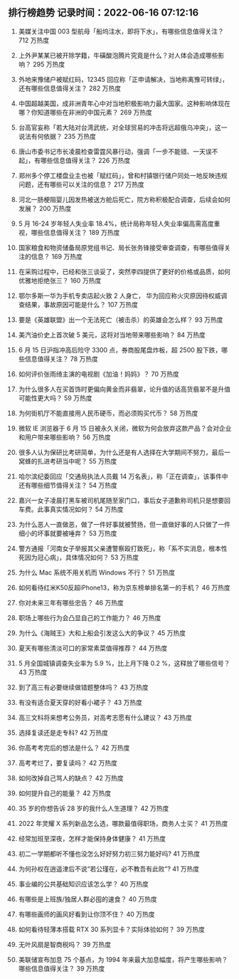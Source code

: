 
## 排行榜趋势 记录时间：2022-06-16 07:12:16
  
  1. 美媒关注中国 003 型航母「船坞注水，即将下水」，有哪些信息值得关注？ 712 万热度
    
  2. 上外尹某某已被开除学籍，牛磺酸泡腾片究竟是什么？对人体会造成哪些影响？ 295 万热度
    
  3. 外地来豫储户被赋红码，12345 回应称「正申请解决，当地称离豫可转绿」，还有哪些信息值得关注？ 282 万热度
    
  4. 中国超越美国，成非洲青年心中对当地积极影响力最大国家。这种影响体现在哪？你知道哪些在非洲的中国元素？ 269 万热度
    
  5. 台高官妄称「若大陆对台湾武统，对全球贸易的冲击将远超俄乌冲突」，这一说法有何依据？ 235 万热度
    
  6. 唐山市委书记市长凌晨检查雷霆风暴行动，强调「一步不能错、一天误不起」，有哪些信息值得关注？ 226 万热度
    
  7. 郑州多个停工楼盘业主也被「赋红码」，曾和村镇银行储户同处一地反映违规问题，还有哪些可以关注的信息？ 217 万热度
    
  8. 河北一肠梗阻婴儿因发热被送方舱后死亡，院方称积极配合调查，后续会如何发展？ 200 万热度
    
  9. 5 月 16-24 岁年轻人失业率 18.4%，统计局称年轻人失业率偏高需高度重视，哪些信息值得关注？ 189 万热度
    
  10. 国家粮食和物资储备局原党组书记、局长张务锋接受审查调查，有哪些值得关注的信息？ 169 万热度
    
  11. 在采购过程中，已经和张三谈妥了，突然李四提供了更好的价格或品质，如何优雅地拒绝张三？ 160 万热度
    
  12. 鄂尔多斯一华为手机专卖店起火致 2 人身亡， 华为回应称火灾原因待权威调查结果，事故原因可能是什么？ 107 万热度
    
  13. 要是《英雄联盟》出一个无法死亡（被击杀）的英雄会怎么样？ 93 万热度
    
  14. 美汽油价史上首次破 5 美元，这将对当地带来哪些影响？ 84 万热度
    
  15. 6 月 15 日沪指冲高后险守 3300 点，券商股尾盘炸板，超 2500 股下跌，哪些信息值得关注？ 78 万热度
    
  16. 如何评价张雨绮主演的电视剧《加油！妈妈》？ 70 万热度
    
  17. 为什么很多人在买首饰时更偏向黄金而非翡翠，论升值的话高货翡翠不是升值可能性更大吗？ 59 万热度
    
  18. 为何街机厅不能直接用人民币硬币，而必须购买代币？ 58 万热度
    
  19. 微软 IE 浏览器于 6 月 15 日被永久关闭，微软为何会放弃这款产品？会对企业和用户带来哪些影响？ 56 万热度
    
  20. 很多人认为保研比考研简单，为什么还是有人选择在大学期间不努力，最后一窝蜂的扎进考研当中呢？ 55 万热度
    
  21. 哈尔滨纪委回应「交通局执法人员戴 14 万名表」，称「正在调查」，该事件中还有哪些细节值得关注？ 54 万热度
    
  22. 嘉兴一女子凌晨打黑车被司机尾随至家门口，事后女子道歉称司机只是想要回车费。此事真实情况如何？ 54 万热度
    
  23. 为什么恶人一直做恶，做了一件好事就被赞扬，但一直做好事的人只做了一件细小的坏事就要被唾弃？ 53 万热度
    
  24. 警方通报「河南女子举报其父亲遭警察殴打致死」，称「系不实消息，根本性死因为冠心病」，具体情况如何？ 53 万热度
    
  25. 为什么 Mac 系统不用关机而 Windows 不行？ 51 万热度
    
  26. 如何看待红米K50反超iPhone13，称为京东榜单排名第一的手机？ 46 万热度
    
  27. 你对未来三年有哪些忠告？ 46 万热度
    
  28. 职场上哪些行为会凸显自己的工作能力？ 46 万热度
    
  29. 为什么《海贼王》大和上船会引发这么大的争议？ 45 万热度
    
  30. 夏天有哪些清淡可口的家常素菜值得推荐？ 44 万热度
    
  31. 5 月全国城镇调查失业率为 5.9 %，比上月下降 0.2 %，这释放了哪些信号？ 43 万热度
    
  32. 到了高三有必要继续做错题整体吗？ 43 万热度
    
  33. 有没有适合夏天穿的好看小裙子？ 43 万热度
    
  34. 高三文科将来想考公务员，对高考志愿有什么建议？ 43 万热度
    
  35. 选择复读还是走专科? 42 万热度
    
  36. 你高考考完后的想法是什么？ 42 万热度
    
  37. 高考考烂了，要复读吗？ 42 万热度
    
  38. 如何改掉自己骂人的缺点？ 42 万热度
    
  39. 如何提升自己的能量？ 42 万热度
    
  40. 35 岁的你想告诉 28 岁的我什么人生道理？ 42 万热度
    
  41. 2022 年灵耀 X 系列新品怎么选，哪款最值得职场，商务人士买？ 41 万热度
    
  42. 经常加班至深夜，怎样才能保持身体健康？ 41 万热度
    
  43. 初二一学期都听不懂也没怎么好好努力初三努力能好吗? 41 万热度
    
  44. 为何孙权在逍遥津后不说“若公瑾在，必不教吾有此败”? 41 万热度
    
  45. 事业编的公共基础知识应该怎么学？ 40 万热度
    
  46. 有哪些是上班族/独居人群必囤的速食？ 40 万热度
    
  47. 有哪些画师的画风好看到让你顶不住？ 40 万热度
    
  48. 如何看待轻薄本搭载 RTX 30 系列显卡？实际体验如何？ 39 万热度
    
  49. 无叶风扇是智商税吗？ 39 万热度
    
  50. 美联储宣布加息 75 个基点，为 1994 年来最大加息幅度，将产生哪些影响？哪些信息值得关注？ 39 万热度
    